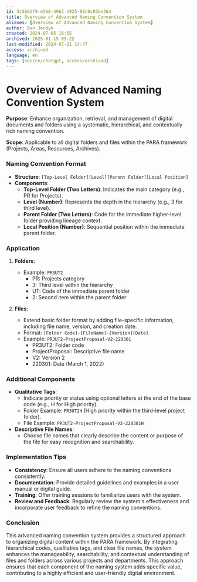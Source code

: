 ```yaml
---
id: 5c5b0df9-e568-4963-b925-08c9c05be364
title: Overview of Advanced Naming Convention System
aliases: [Overview of Advanced Naming Convention System]
author: Ben Jendyk
created: 2024-07-05 16:55
archived: 2025-01-15 05:22
last-modified: 2024-07-21 14:47
access: archived
language: en
tags: [source/chatgpt, access/archived]
---
```


# Overview of Advanced Naming Convention System

**Purpose**: Enhance organization, retrieval, and management of digital documents and folders using a systematic, hierarchical, and contextually rich naming convention.

**Scope**: Applicable to all digital folders and files within the PARA framework (Projects, Areas, Resources, Archives).

### Naming Convention Format

- **Structure**: `[Top-Level Folder][Level][Parent Folder][Local Position]`
- **Components**:
  - **Top-Level Folder (Two Letters)**: Indicates the main category (e.g., PR for Projects).
  - **Level (Number)**: Represents the depth in the hierarchy (e.g., 3 for third level).
  - **Parent Folder (Two Letters)**: Code for the immediate higher-level folder providing lineage context.
  - **Local Position (Number)**: Sequential position within the immediate parent folder.

### Application

1. **Folders**:
	- Example: `PR3UT2`
	  - PR: Projects category
	  - 3: Third level within the hierarchy
	  - UT: Code of the immediate parent folder
	  - 2: Second item within the parent folder

2. **Files**:
	- Extend basic folder format by adding file-specific information, including file name, version, and creation date.
	- Format: `[Folder Code]-[FileName]-[Version][Date]`
	- Example: `PR3UT2-ProjectProposal-V2-220301`
	  - PR3UT2: Folder code
	  - ProjectProposal: Descriptive file name
	  - V2: Version 2
	  - 220301: Date (March 1, 2022)

### Additional Components

- **Qualitative Tags**:
  - Indicate priority or status using optional letters at the end of the base code (e.g., H for High priority).
  - Folder Example: `PR3UT2H` (High priority within the third-level project folder).
  - File Example: `PR3UT2-ProjectProposal-V2-220301H`
- **Descriptive File Names**:
  - Choose file names that clearly describe the content or purpose of the file for easy recognition and searchability.

### Implementation Tips

- **Consistency**: Ensure all users adhere to the naming conventions consistently.
- **Documentation**: Provide detailed guidelines and examples in a user manual or digital guide.
- **Training**: Offer training sessions to familiarize users with the system.
- **Review and Feedback**: Regularly review the system's effectiveness and incorporate user feedback to refine the naming conventions.

### Conclusion

This advanced naming convention system provides a structured approach to organizing digital content within the PARA framework. By integrating hierarchical codes, qualitative tags, and clear file names, the system enhances the manageability, searchability, and contextual understanding of files and folders across various projects and departments. This approach ensures that each component of the naming system adds specific value, contributing to a highly efficient and user-friendly digital environment.
